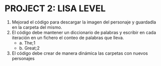 # PROJECT 2: LISA LEVEL
1. Mejorad el código para descargar la imagen del personaje y guardadla en la carpeta del
mismo.
2. El código debe mantener un diccionario de palabras y escribir en cada iteración en un
fichero el conteo de palabras que lleva.
   * a. The;1
   * b. Great;2
3. El código debe crear de manera dinámica las carpetas con nuevos personajes